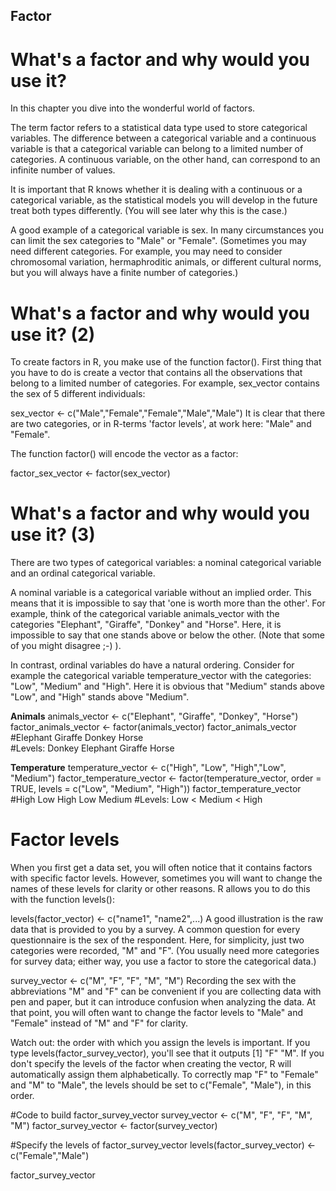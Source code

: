 ## Factor

# What's a factor and why would you use it?

In this chapter you dive into the wonderful world of factors.

The term factor refers to a statistical data type used to store categorical variables. 
The difference between a categorical variable and a continuous variable is that a categorical variable can belong to a limited number of categories. 
A continuous variable, on the other hand, can correspond to an infinite number of values.

It is important that R knows whether it is dealing with a continuous or a categorical variable, as the statistical models you will develop in the future treat both types differently. 
(You will see later why this is the case.)

A good example of a categorical variable is sex. In many circumstances you can limit the sex categories to "Male" or "Female". 
(Sometimes you may need different categories. For example, you may need to consider chromosomal variation, hermaphroditic animals, or different cultural norms, but you will always have a finite number of categories.)


# What's a factor and why would you use it? (2)

To create factors in R, you make use of the function factor(). First thing that you have to do is create a vector that contains all the observations that belong to a limited number of categories. For example, sex_vector contains the sex of 5 different individuals:

sex_vector <- c("Male","Female","Female","Male","Male")
It is clear that there are two categories, or in R-terms 'factor levels', at work here: "Male" and "Female".

The function factor() will encode the vector as a factor:

factor_sex_vector <- factor(sex_vector)

# What's a factor and why would you use it? (3)

There are two types of categorical variables: a nominal categorical variable and an ordinal categorical variable.

A nominal variable is a categorical variable without an implied order. This means that it is impossible to say that 'one is worth more than the other'. For example, think of the categorical variable animals_vector with the categories "Elephant", "Giraffe", "Donkey" and "Horse". Here, it is impossible to say that one stands above or below the other. (Note that some of you might disagree ;-) ).

In contrast, ordinal variables do have a natural ordering. Consider for example the categorical variable temperature_vector with the categories: "Low", "Medium" and "High". Here it is obvious that "Medium" stands above "Low", and "High" stands above "Medium".

**Animals**
animals_vector <- c("Elephant", "Giraffe", "Donkey", "Horse")
factor_animals_vector <- factor(animals_vector)
factor_animals_vector
#Elephant Giraffe  Donkey   Horse   
#Levels: Donkey Elephant Giraffe Horse
> 

**Temperature**
temperature_vector <- c("High", "Low", "High","Low", "Medium")
factor_temperature_vector <- factor(temperature_vector, order = TRUE, levels = c("Low", "Medium", "High"))
factor_temperature_vector
#High   Low    High   Low    Medium
#Levels: Low < Medium < High

# Factor levels

When you first get a data set, you will often notice that it contains factors with specific factor levels. However, sometimes you will want to change the names of these levels for clarity or other reasons. R allows you to do this with the function levels():

levels(factor_vector) <- c("name1", "name2",...)
A good illustration is the raw data that is provided to you by a survey. A common question for every questionnaire is the sex of the respondent. Here, for simplicity, just two categories were recorded, "M" and "F". (You usually need more categories for survey data; either way, you use a factor to store the categorical data.)

survey_vector <- c("M", "F", "F", "M", "M")
Recording the sex with the abbreviations "M" and "F" can be convenient if you are collecting data with pen and paper, but it can introduce confusion when analyzing the data. At that point, you will often want to change the factor levels to "Male" and "Female" instead of "M" and "F" for clarity.

Watch out: the order with which you assign the levels is important. If you type levels(factor_survey_vector), you'll see that it outputs [1] "F" "M". If you don't specify the levels of the factor when creating the vector, R will automatically assign them alphabetically. To correctly map "F" to "Female" and "M" to "Male", the levels should be set to c("Female", "Male"), in this order.

#Code to build factor_survey_vector
survey_vector <- c("M", "F", "F", "M", "M")
factor_survey_vector <- factor(survey_vector)

#Specify the levels of factor_survey_vector
levels(factor_survey_vector) <- c("Female","Male")

factor_survey_vector

